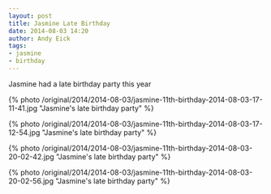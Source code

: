 ```yaml
---
layout: post
title: Jasmine Late Birthday
date: 2014-08-03 14:20
author: Andy Eick
tags: 
- jasmine
- birthday
---
```

Jasmine had a late birthday party this year

{% photo /original/2014/2014-08-03/jasmine-11th-birthday-2014-08-03-17-11-41.jpg "Jasmine's late birthday party" %}

{% photo /original/2014/2014-08-03/jasmine-11th-birthday-2014-08-03-17-12-54.jpg "Jasmine's late birthday party" %}

{% photo /original/2014/2014-08-03/jasmine-11th-birthday-2014-08-03-20-02-42.jpg "Jasmine's late birthday party" %}

{% photo /original/2014/2014-08-03/jasmine-11th-birthday-2014-08-03-20-02-56.jpg "Jasmine's late birthday party" %}

